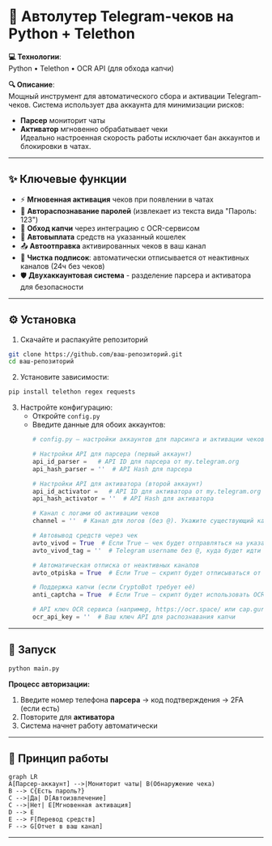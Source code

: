 # 🚀 Автолутер Telegram-чеков на Python + Telethon

**💻 Технологии**:  
Python • Telethon • OCR API (для обхода капчи)

**🔍 Описание**:  
Мощный инструмент для автоматического сбора и активации Telegram-чеков. Система использует два аккаунта для минимизации рисков:  
- **Парсер** мониторит чаты  
- **Активатор** мгновенно обрабатывает чеки  
Идеально настроенная скорость работы исключает бан аккаунтов и блокировки в чатах.

---

## ✨ Ключевые функции
- ⚡ **Мгновенная активация** чеков при появлении в чатах
- 🔑 **Автораспознавание паролей** (извлекает из текста вида "Пароль: 123")
- 🤖 **Обход капчи** через интеграцию с OCR-сервисом
- 💸 **Автовыплата** средств на указанный кошелек
- 📤 **Автоотправка** активированных чеков в ваш канал
- 🧹 **Чистка подписок**: автоматически отписывается от неактивных каналов (24ч без чеков)
- 🛡️ **Двухаккаунтовая система** - разделение парсера и активатора для безопасности

---

## ⚙️ Установка
1. Скачайте и распакуйте репозиторий
```bash
git clone https://github.com/ваш-репозиторий.git
cd ваш-репозиторий
```

2. Установите зависимости:
```bash
pip install telethon regex requests
```

3. Настройте конфигурацию:
   - Откройте `config.py`
   - Введите данные для обоих аккаунтов:
     ```python
     # config.py — настройки аккаунтов для парсинга и активации чеков

     # Настройки API для парсера (первый аккаунт)
     api_id_parser =   # API ID для парсера от my.telegram.org
     api_hash_parser = ''  # API Hash для парсера

     # Настройки API для активатора (второй аккаунт)
     api_id_activator =   # API ID для активатора от my.telegram.org
     api_hash_activator = ''  # API Hash для активатора

     # Канал с логами об активации чеков
     channel = ''  # Канал для логов (без @). Укажите существующий канал

     # Автовывод средств через чек
     avto_vivod = True  # Если True — чек будет отправляться на указанный аккаунт раз в сутки
     avto_vivod_tag = ''  # Telegram username без @, куда будет идти перевод

     # Автоматическая отписка от неактивных каналов
     avto_otpiska = True  # Если True — скрипт будет отписываться от каналов без чеков за сутки

     # Поддержка капчи (если CryptoBot требует её)
     anti_captcha = True  # Если True — скрипт будет использовать OCR для обхода капчи

     # API ключ OCR сервиса (например, https://ocr.space/ или cap.guru)
     ocr_api_key = ''  # Ваш ключ API для распознавания капчи
     ```

---

## 🚀 Запуск
```bash
python main.py
```

**Процесс авторизации:**
1. Введите номер телефона **парсера** → код подтверждения → 2FA (если есть)
2. Повторите для **активатора**
3. Система начнет работу автоматически

---

## 🔧 Принцип работы
```mermaid
graph LR
A[Парсер-аккаунт] -->|Мониторит чаты| B(Обнаружение чека)
B --> C{Есть пароль?}
C -->|Да| D[Автоизвлечение]
C -->|Нет| E[Мгновенная активация]
D --> E
E --> F[Перевод средств]
F --> G[Отчет в ваш канал]
```

---
